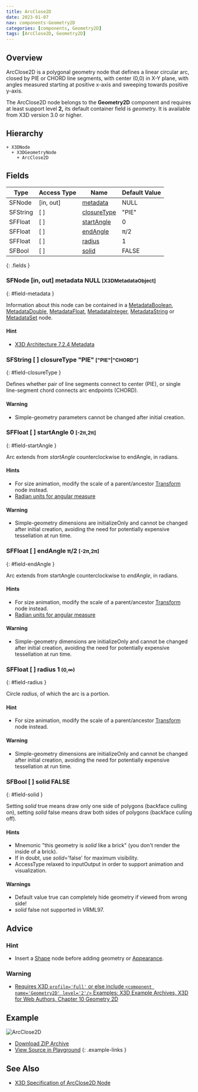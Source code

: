 ```yaml
---
title: ArcClose2D
date: 2023-01-07
nav: components-Geometry2D
categories: [components, Geometry2D]
tags: [ArcClose2D, Geometry2D]
---
```

<style>
.post h3 {
  word-spacing: 0.2em;
}
</style>

## Overview

ArcClose2D is a polygonal geometry node that defines a linear circular arc, closed by PIE or CHORD line segments, with center (0,0) in X-Y plane, with angles measured starting at positive x-axis and sweeping towards positive y-axis.

The ArcClose2D node belongs to the **Geometry2D** component and requires at least support level **2,** its default container field is *geometry.* It is available from X3D version 3.0 or higher.

## Hierarchy

```
+ X3DNode
  + X3DGeometryNode
    + ArcClose2D
```

## Fields

| Type | Access Type | Name | Default Value |
| ---- | ----------- | ---- | ------------- |
| SFNode | [in, out] | [metadata](#field-metadata) | NULL  |
| SFString | [ ] | [closureType](#field-closureType) | "PIE"  |
| SFFloat | [ ] | [startAngle](#field-startAngle) | 0  |
| SFFloat | [ ] | [endAngle](#field-endAngle) | π/2  |
| SFFloat | [ ] | [radius](#field-radius) | 1  |
| SFBool | [ ] | [solid](#field-solid) | FALSE |
{: .fields }

### SFNode [in, out] **metadata** NULL <small>[X3DMetadataObject]</small>
{: #field-metadata }

Information about this node can be contained in a [MetadataBoolean](/x_ite/components/core/metadataboolean/), [MetadataDouble](/x_ite/components/core/metadatadouble/), [MetadataFloat](/x_ite/components/core/metadatafloat/), [MetadataInteger](/x_ite/components/core/metadatainteger/), [MetadataString](/x_ite/components/core/metadatastring/) or [MetadataSet](/x_ite/components/core/metadataset/) node.

#### Hint

- [X3D Architecture 7.2.4 Metadata](https://www.web3d.org/specifications/X3Dv4/ISO-IEC19775-1v4-IS/Part01/components/core.html#Metadata)

### SFString [ ] **closureType** "PIE" <small>["PIE"|"CHORD"]</small>
{: #field-closureType }

Defines whether pair of line segments connect to center (PIE), or single line-segment chord connects arc endpoints (CHORD).

#### Warning

- Simple-geometry parameters cannot be changed after initial creation.

### SFFloat [ ] **startAngle** 0 <small>[-2π,2π]</small>
{: #field-startAngle }

Arc extends from *startAngle* counterclockwise to endAngle, in radians.

#### Hints

- For size animation, modify the scale of a parent/ancestor [Transform](/x_ite/components/grouping/transform/) node instead.
- [Radian units for angular measure](https://en.wikipedia.org/wiki/Radian)

#### Warning

- Simple-geometry dimensions are initializeOnly and cannot be changed after initial creation, avoiding the need for potentially expensive tessellation at run time.

### SFFloat [ ] **endAngle** π/2 <small>[-2π,2π]</small>
{: #field-endAngle }

Arc extends from startAngle counterclockwise to *endAngle*, in radians.

#### Hints

- For size animation, modify the scale of a parent/ancestor [Transform](/x_ite/components/grouping/transform/) node instead.
- [Radian units for angular measure](https://en.wikipedia.org/wiki/Radian)

#### Warning

- Simple-geometry dimensions are initializeOnly and cannot be changed after initial creation, avoiding the need for potentially expensive tessellation at run time.

### SFFloat [ ] **radius** 1 <small>(0,∞)</small>
{: #field-radius }

Circle *radius*, of which the arc is a portion.

#### Hint

- For size animation, modify the scale of a parent/ancestor [Transform](/x_ite/components/grouping/transform/) node instead.

#### Warning

- Simple-geometry dimensions are initializeOnly and cannot be changed after initial creation, avoiding the need for potentially expensive tessellation at run time.

### SFBool [ ] **solid** FALSE
{: #field-solid }

Setting *solid* true means draw only one side of polygons (backface culling on), setting *solid* false means draw both sides of polygons (backface culling off).

#### Hints

- Mnemonic "this geometry is *solid* like a brick" (you don't render the inside of a brick).
- If in doubt, use *solid*='false' for maximum visibility.
- AccessType relaxed to inputOutput in order to support animation and visualization.

#### Warnings

- Default value true can completely hide geometry if viewed from wrong side!
- *solid* false not supported in VRML97.

## Advice

### Hint

- Insert a [Shape](/x_ite/components/shape/shape/) node before adding geometry or [Appearance](/x_ite/components/shape/appearance/).

### Warning

- [Requires X3D `profile='Full'` or else include `<component name='Geometry2D' level='2'/>` Examples: X3D Example Archives, X3D for Web Authors, Chapter 10 Geometry 2D](https://www.web3d.org/x3d/content/examples/X3dForWebAuthors/Chapter10Geometry2D)

## Example

<x3d-canvas class="xr-button-br" src="https://create3000.github.io/media/examples/Geometry2D/ArcClose2D/ArcClose2D.x3d" contentScale="auto" update="auto">
  <img src="https://create3000.github.io/media/examples/Geometry2D/ArcClose2D/screenshot.avif" alt="ArcClose2D"/>
</x3d-canvas>

- [Download ZIP Archive](https://create3000.github.io/media/examples/Geometry2D/ArcClose2D/ArcClose2D.zip)
- [View Source in Playground](/x_ite/playground/?url=https://create3000.github.io/media/examples/Geometry2D/ArcClose2D/ArcClose2D.x3d)
{: .example-links }

## See Also

- [X3D Specification of ArcClose2D Node](https://www.web3d.org/documents/specifications/19775-1/V4.0/Part01/components/geometry2D.html#ArcClose2D)
